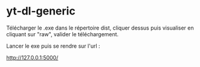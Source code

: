 # yt-dl-generic

Télécharger le .exe dans le répertoire dist, cliquer dessus puis visualiser en cliquant sur "raw", valider le téléchargement.

Lancer le exe puis se rendre sur l'url :

http://127.0.0.1:5000/

